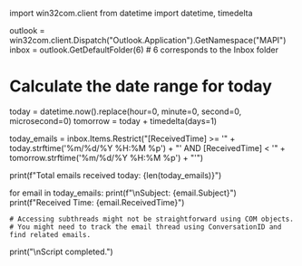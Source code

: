 import win32com.client
from datetime import datetime, timedelta

outlook = win32com.client.Dispatch("Outlook.Application").GetNamespace("MAPI")
inbox = outlook.GetDefaultFolder(6)  # 6 corresponds to the Inbox folder

# Calculate the date range for today
today = datetime.now().replace(hour=0, minute=0, second=0, microsecond=0)
tomorrow = today + timedelta(days=1)

today_emails = inbox.Items.Restrict("[ReceivedTime] >= '" + today.strftime('%m/%d/%Y %H:%M %p') + "' AND [ReceivedTime] < '" + tomorrow.strftime('%m/%d/%Y %H:%M %p') + "'")

print(f"Total emails received today: {len(today_emails)}")

for email in today_emails:
    print(f"\nSubject: {email.Subject}")
    print(f"Received Time: {email.ReceivedTime}")

    # Accessing subthreads might not be straightforward using COM objects.
    # You might need to track the email thread using ConversationID and find related emails.

print("\nScript completed.")
